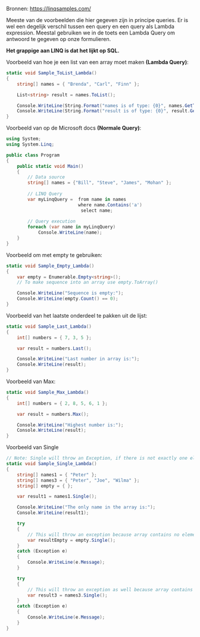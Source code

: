 Bronnen:
https://linqsamples.com/

Meeste van de voorbeelden die hier gegeven zijn in principe queries. Er is wel een degelijk verschil tussen een query en een query als Lambda expression. Meestal gebruiken we in de toets een Lambda Query om antwoord te gegeven op onze formulieren.

**Het grappige aan LINQ is dat het lijkt op SQL.**

Voorbeeld van hoe je een list van een array moet maken **(Lambda Query)**:
```cs
static void Sample_ToList_Lambda()
{
    string[] names = { "Brenda", "Carl", "Finn" };

    List<string> result = names.ToList();

    Console.WriteLine(String.Format("names is of type: {0}", names.GetType().Name));
    Console.WriteLine(String.Format("result is of type: {0}", result.GetType().Name));
}
```

Voorbeeld van op de Microsoft docs **(Normale Query)**:
```cs
using System;
using System.Linq;

public class Program
{
	public static void Main()
	{
		// Data source
		string[] names = {"Bill", "Steve", "James", "Mohan" };
        
		// LINQ Query 
        var myLinqQuery =  from name in names
            			   where name.Contains('a')
            				select name;
        
		// Query execution
        foreach (var name in myLinqQuery)
            Console.WriteLine(name);
	}
}
```

Voorbeeld om met empty te gebruiken:
```cs
static void Sample_Empty_Lambda()
{
    var empty = Enumerable.Empty<string>();
    // To make sequence into an array use empty.ToArray()

    Console.WriteLine("Sequence is empty:");
    Console.WriteLine(empty.Count() == 0);
}
```

Voorbeeld van het laatste onderdeel te pakken uit de lijst:
```cs
static void Sample_Last_Lambda()
{
    int[] numbers = { 7, 3, 5 };

    var result = numbers.Last();

    Console.WriteLine("Last number in array is:");
    Console.WriteLine(result);
}
```

Voorbeeld van Max:
```cs
static void Sample_Max_Lambda()
{
    int[] numbers = { 2, 8, 5, 6, 1 };

    var result = numbers.Max();

    Console.WriteLine("Highest number is:");
    Console.WriteLine(result);
}
```

Voorbeeld van Single
```cs
// Note: Single will throw an Exception, if there is not exactly one element in the array.
static void Sample_Single_Lambda()
{
    string[] names1 = { "Peter" };
    string[] names3 = { "Peter", "Joe", "Wilma" };
    string[] empty = { };

    var result1 = names1.Single();

    Console.WriteLine("The only name in the array is:");
    Console.WriteLine(result1);

    try
    {
        // This will throw an exception because array contains no elements
        var resultEmpty = empty.Single();
    }
    catch (Exception e)
    {
        Console.WriteLine(e.Message);
    }

    try
    {
        // This will throw an exception as well because array contains more than one element
        var result3 = names3.Single();
    }
    catch (Exception e)
    {
        Console.WriteLine(e.Message);
    }
}
```